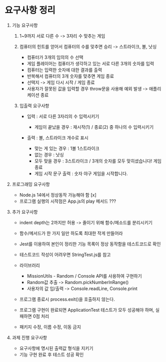 # 요구사항 정리

1. 기능 요구사항

   1. 1~9까지 서로 다른 수 -> 3자리 수 맞추는 게임

   2. 컴퓨터의 힌트를 얻어서 컴퓨터의 수를 맞추면 승리 -> 스트라이크, 볼, 낫싱

      - 컴퓨터가 3개의 임의의 수 선택
      - 게임 플레이어는 컴퓨터가 생각하고 있는 서로 다른 3개의 숫자를 입력
      - 컴퓨터는 입력한 숫자에 대한 결과를 출력
      - 반복해서 컴퓨터의 3개 숫자를 맞추면 게임 종료
      - 선택지 -> 게임 다시 시작 / 게임 종료
      - 사용자가 잘못된 값을 입력할 경우 throw문을 사용해 예외 발생 -> 애플리케이션 종료

   3. 입출력 요구사항

      - 입력 : 서로 다른 3자리의 수 입력시키기

        - 게임이 끝났을 경우 : 재시작(1) / 종료(2) 중 하나의 수 입력시키기

      - 출력 : 볼, 스트라이크 개수로 표시
        - 맞는 게 있는 경우 : 1볼 1스트라이크
        - 없는 경우 : 낫싱
        - 모두 맞을 경우 : 3스트라이크 / 3개의 숫자를 모두 맞히셨습니다! 게임 종료
        - 게임 시작 문구 출력 : 숫자 야구 게임을 시작합니다.

2. 프로그래밍 요구사항

   - Node.js 14에서 정상동작 가능해야 함 [x]
   - 프로그램 실행의 시작점은 App.js의 play 메서드 ???

3. 추가 요구사항

   - indent depth는 2까지만 허용 -> 줄이기 위해 함수/메소드를 분리시키기
   - 함수/메서드가 한 가지 일만 하도록 최대한 작게 만들어라
   - Jest를 이용하여 본인이 정리한 기능 목록이 정상 동작함을 테스트코드로 확인
   - 테스트코드 작성이 어려우면 StringTest.js를 참고

   - 라이브러리

     - MissionUtils - Random / Console API를 사용하여 구현하기
     - Random값 추출 -> Random.pickNumberInRange()
     - 사용자의 값 입/출력 -> Console.readLine, Console.print

   - 프로그램 종료시 process.exit()을 호출하지 않는다.
   - 프로그램 구현이 완료되면 ApplicationTest 테스트가 모두 성공해야 하며, 실패하면 0점 처리
   - 패키지 수정, 이름 수정, 이동 금지

4. 과제 진행 요구사항

   - 요구사항에 명시된 출력값 형식을 지키기
   - 기능 구현 완료 후 테스트 성공 확인
